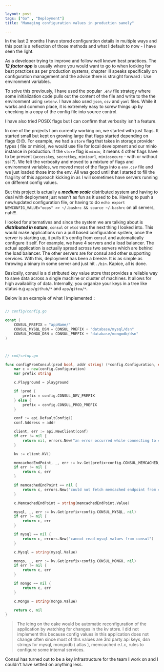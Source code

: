 ```yaml
---

layout: post
tags: ["Go" , "Deployment"]
title: "Managing configuration values in production sanely"

---
```



In the last 2 months I have stored configuration details in multiple ways and this post is a reflection of
those methods and what I default to now - I have seen the light.

As a developer trying to improve and follow well known best practices.
The ***12 factor app*** is usually where you would want to go to when looking for best practices as per production systems,
chapter III speaks specifically on configuration management and the advice there is straight forward : Use environment variables.

To solve this previously, I have used the popular `.env` file strategy where some initialization code pulls
out the content of the file and write to the the environment using `setenv`. I have also used `json`, `csv` and `yaml` files.
While it works and common place, it is extremely easy to screw things up by checking in a copy of the config file into source control.

I have also tried POSIX flags but I can confirm that verbosity isn't a feature.

In one of the projects I am currently working on, we started with just flags. It started small
but kept on growing large that flags started depending on flags 😔😔. For example, we had a `store` flag that takes in storage
provider types ( file or minio), we would use file for local development and our minio instance in production.
If the `store` flag is `minio`, it means 4 other flags have to be present (`accesskey`, `secretkey`, `miniourl`, `miniosecure` -
with or without ssl ?). We felt the verbosity and moved to a mixture of flags and environment variables,
we moved most of the flags into a `env.csv` file and we just loaded those into the env.
All was good until that I started to fill the fragility of this approach kicking in as I will sometimes have
servers running on different config values.

But this project is actually a ___medium scale___ distributed system and having to deal with deployment just wasn't
as fun as it used to be. Having to push a new/updated configuration file,
or having to do `echo export NEWCONFIG_VALUE="oops" >> ~/.bashrc && source ~/.bashrc` on all servers, nah!!!.

I looked for alternatives and since the system we are talking about is ___distributed in nature___,
`consul` or `etcd` was the next thing I looked into. This would make applications run a pull based
configuration system, once the server is starting up, it pulls it's config from `consul` and automatically configure it self.
For example, we have 4 servers and a load balancer. The actual application is actually spread across two servers which are behind the
load balancer. The other servers are for consul and other supporting services.
With this, deployment has been a breeze. It is as simple as throwing a binary in some server and just hit `./bin`.
Kapice, all is done.

Basically, consul is a distributed key value store that provides a reliable way to save data across a
single machine or cluster of machines. It allows for high availability of data.
Internally, you organize your keys in a tree like status e.g `app/github/*` and `app/gitea/*`.


Below is an example of what I implemented :

```go

// config/config.go

const (
    CONSUL_PREFIX = "appName/"
    CONSUL_MYSQL_DSN = CONSUL_PREFIX + "database/mysql/dsn"
    CONSUL_MONGO_DSN = CONSUL_PREFIX + "database/mongodb/dsn"
)

```


```go


// cmd/setup.go

func configFromConsul(prod bool, addr string) (*config.Configuration, error) {
	var c = new(config.Configuration)
	var prefix string

	c.Playground = playground

	if !prod {
		prefix = config.CONSUL_DEV_PREFIX
	} else {
		prefix = config.CONSUL_PROD_PREFIX
	}

	conf := api.DefaultConfig()
	conf.Address = addr

	client, err := api.NewClient(conf)
	if err != nil {
		return nil, errors.New("an error occurred while connecting to consul instance")
	}

	kv := client.KV()

	memcachedEndPoint, _, err := kv.Get(prefix+config.CONSUL_MEMCACHED_ENDPOINT, nil)
	if err != nil {
		return c, err
	}

	if memcachedEndPoint == nil {
		return c, errors.New("could not fetch memcached endpoint from consul")
	}

	c.MemcachedEndPoint = string(memcachedEndPoint.Value)

	mysql, _, err := kv.Get(prefix+config.CONSUL_MYSQL, nil)
	if err != nil {
		return c, err
	}

	if mysql == nil {
		return c, errors.New("cannot read mysql values from consul")
	}

	c.Mysql = string(mysql.Value)

	mongo, _, err := kv.Get(prefix+config.CONSUL_MONGO, nil)
	if err != nil {
		return c, err
	}

	if mongo == nil {
		return c, err
	}

	c.Mongo = string(mongo.Value)

	return c, nil
}

```

> The icing on the cake would be automatic reconfiguration of the application by watching for changes in the kv store.
> I did not implement this because config values in this application does not change often since most of this values are 3rd party api keys, dsn strings for mysql,
> mongodb ( atlas ), memcached e.t.c, rules to configure some internal services.

Consul has turned out to be a key infrastructure for the team I work on and I
couldn't have settled on anything less.


